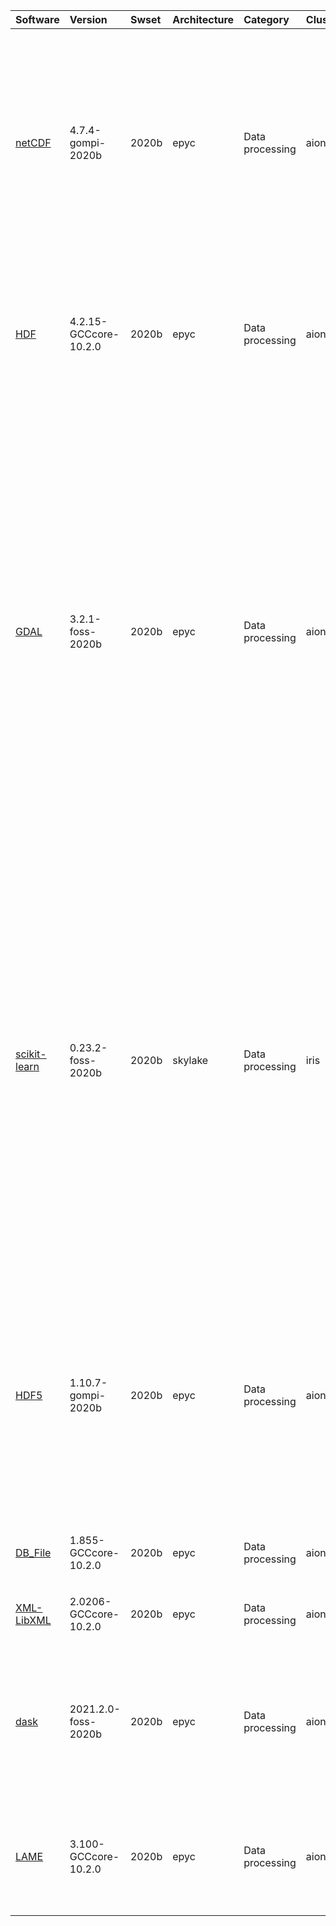 | Software                                                                                  | Version                      | Swset        | Architecture   | Category               | Clusters    | Description                                                                                                                                                                                                                                                                                                                                                                        |
|:------------------------------------------------------------------------------------------|:-----------------------------|:-------------|:---------------|:-----------------------|:------------|:-----------------------------------------------------------------------------------------------------------------------------------------------------------------------------------------------------------------------------------------------------------------------------------------------------------------------------------------------------------------------------------|
| <p><a href=https://www.unidata.ucar.edu/software/netcdf/>netCDF</a></p>                   | <p>4.7.4-gompi-2020b</p>     | <p>2020b</p> | <p>epyc</p>    | <p>Data processing</p> | <p>aion</p> | NetCDF (network Common Data Form) is a set of software libraries and machine-independent data formats that support the creation, access, and sharing of array-oriented scientific data.                                                                                                                                                                                            |
| <p><a href=https://www.hdfgroup.org/products/hdf4/>HDF</a></p>                            | <p>4.2.15-GCCcore-10.2.0</p> | <p>2020b</p> | <p>epyc</p>    | <p>Data processing</p> | <p>aion</p> | HDF (also known as HDF4) is a library and multi-object file format for storing and managing data between machines.                                                                                                                                                                                                                                                                 |
| <p><a href=https://www.gdal.org>GDAL</a></p>                                              | <p>3.2.1-foss-2020b</p>      | <p>2020b</p> | <p>epyc</p>    | <p>Data processing</p> | <p>aion</p> | GDAL is a translator library for raster geospatial data formats that is released under an X/MIT style Open Source license by the Open Source Geospatial Foundation. As a library, it presents a single abstract data model to the calling application for all supported formats. It also comes with a variety of useful commandline utilities for data translation and processing. |
| <p><a href=https://scikit-learn.org/stable/index.html>scikit-learn</a></p>                | <p>0.23.2-foss-2020b</p>     | <p>2020b</p> | <p>skylake</p> | <p>Data processing</p> | <p>iris</p> | Scikit-learn integrates machine learning algorithms in the tightly-knit scientific Python world, building upon numpy, scipy, and matplotlib. As a machine-learning module, it provides versatile tools for data mining and analysis in any field of science and engineering. It strives to be simple and efficient, accessible to everybody, and reusable in various contexts.     |
| <p><a href=https://portal.hdfgroup.org/display/support>HDF5</a></p>                       | <p>1.10.7-gompi-2020b</p>    | <p>2020b</p> | <p>epyc</p>    | <p>Data processing</p> | <p>aion</p> | HDF5 is a data model, library, and file format for storing and managing data. It supports an unlimited variety of datatypes, and is designed for flexible and efficient I/O and for high volume and complex data.                                                                                                                                                                  |
| <p><a href=https://perldoc.perl.org/DB_File.html>DB_File</a></p>                          | <p>1.855-GCCcore-10.2.0</p>  | <p>2020b</p> | <p>epyc</p>    | <p>Data processing</p> | <p>aion</p> | Perl5 access to Berkeley DB version 1.x.                                                                                                                                                                                                                                                                                                                                           |
| <p><a href=https://metacpan.org/pod/distribution/XML-LibXML/LibXML.pod>XML-LibXML</a></p> | <p>2.0206-GCCcore-10.2.0</p> | <p>2020b</p> | <p>epyc</p>    | <p>Data processing</p> | <p>aion</p> | Perl binding for libxml2                                                                                                                                                                                                                                                                                                                                                           |
| <p><a href=https://dask.org/>dask</a></p>                                                 | <p>2021.2.0-foss-2020b</p>   | <p>2020b</p> | <p>epyc</p>    | <p>Data processing</p> | <p>aion</p> | Dask natively scales Python. Dask provides advanced parallelism for analytics, enabling performance at scale for the tools you love.                                                                                                                                                                                                                                               |
| <p><a href=http://lame.sourceforge.net/>LAME</a></p>                                      | <p>3.100-GCCcore-10.2.0</p>  | <p>2020b</p> | <p>epyc</p>    | <p>Data processing</p> | <p>aion</p> | LAME is a high quality MPEG Audio Layer III (MP3) encoder licensed under the LGPL.                                                                                                                                                                                                                                                                                                 |